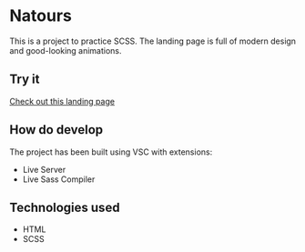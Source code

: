 # Natours
This is a project to practice SCSS. The landing page is full of modern design and good-looking animations.
## Try it
[Check out this landing page](https://krywa5.github.io/natours/)
## How do develop
The project has been built using VSC with extensions:
* Live Server
* Live Sass Compiler
## Technologies used
* HTML
* SCSS